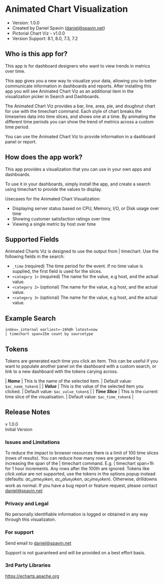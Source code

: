 # **Animated Chart Visualization**

- Version: 1.0.0
- Created by Daniel Spavin (daniel@spavin.net)
- Pictorial Chart Viz - v1.0.0
- Version Support: 8.1, 8.0, 7.3, 7.2

## **Who is this app for?** 
This app is for dashboard designers who want to view trends in metrics over time.

This app gives you a new way to visualize your data, allowing you to better communicate information in dashboards and reports. After installing this app you will see Animated Chart Viz as an additional item in the visualization picker in Search and Dashboards.

The Animated Chart Viz provides a bar, line, area, pie, and doughnut chart for use with the timechart command. Each style of chart breaks the timeseries data into time slices, and shows one at a time. By animating the different time periods you can show the trend of metrics across a custom time period.

You can use the Animated Chart Viz to provide information in a dashboard panel or report.


## **How does the app work?**
This app provides a visualization that you can use in your own apps and dashboards.

To use it in your dashboards, simply install the app, and create a search using timechart to provide the values to display.

Usecases for the Animated Chart Visualization:
- Displaying server status based on CPU, Memory, I/O, or Disk usage over time
- Showing customer satisfaction ratings over time
- Viewing a single metric by host over time


## **Supported Fields**
Animated Charts Viz is designed to use the output from | timechart. Use the following fields in the search:

- `_time` (required) The time period for the event. If no time value is supplied, the first field is used for the slices.
- `<category 1>` (required) The name for the value, e.g host, and the actual value.
- `<category 2>` (optional) The name for the value, e.g host, and the actual value.
- `<category 3>` (optional) The name for the value, e.g host, and the actual value.


## **Example Search**
```
index=_internal earliest=-24h@h latest=now
| timechart span=15m count by sourcetype
```

## **Tokens**
Tokens are generated each time you click an item. This can be useful if you want to populate another panel on the dashboard with a custom search, or link to a new dashboard with the tokens carying across.

| ***Name*** | This is the name of the selected item. | Default value: `$ac_name_token$` |
| ***Value*** | This is the value of the selected item you clicked. | Default value: `$ac_value_token$` |
| ***Time Slice*** | This is the current time slice of the visualisation. | Default value: `$ac_time_token$` |


## **Release Notes**
v 1.0.0<br>
Initial Version

### Issues and Limitations
To reduce the impact to browser resources there is a limit of 100 time slices (rows of results). You can reduce how many rows are generated by increasing the span of the | timechart command. E.g. | timechart span=1h for 1 hour increments. Any rows after the 100th are ignored.
Tokens like $click.value$ are not supported, use the tokens in the options popup instead (defaults: $ac_name_token$, $ac_value_token$, $ac_time_token$). Otherwise, drilldowns work as normal.
If you have a bug report or feature request, please contact daniel@spavin.net

### Privacy and Legal
No personally identifiable information is logged or obtained in any way through this visualizaton.

### For support
Send email to daniel@spavin.net

Support is not guaranteed and will be provided on a best effort basis.

### 3rd Party Libraries
https://echarts.apache.org